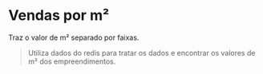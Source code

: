 # Vendas por m²

Traz o valor de m² separado por faixas.

>Utiliza dados do redis para tratar os dados e encontrar os valores de m² dos empreendimentos.